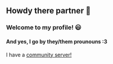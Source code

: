 ## Howdy there partner 👋
### Welcome to my profile! 😃
#### And yes, I go by they/them prounouns :3
I have a <a href="https://discord.gg/8r9t8uTNJh" rel="nofollow">community server!</a>



<!--
**Dymusic/Dymusic** is a ✨ _special_ ✨ repository because its `README.md` (this file) appears on your GitHub profile.

Here are some ideas to get you started:

- 🔭 I’m currently working on ...
- 🌱 I’m currently learning ...
- 👯 I’m looking to collaborate on ...
- 🤔 I’m looking for help with ...
- 💬 Ask me about ...
- 📫 How to reach me: ...
- 😄 Pronouns: ...
- ⚡ Fun fact: ...
-->
